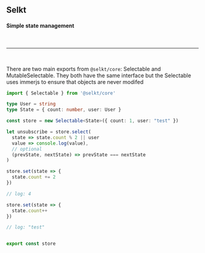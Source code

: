 ## Selkt

#### Simple state management

<br/>

---

<br/>

There are two main exports from `@selkt/core`: Selectable and MutableSelectable. They both have the same interface but the Selectable uses immerjs to ensure that objects are never modifed

```ts
import { Selectable } from '@selkt/core'

type User = string
type State = { count: number, user: User }

const store = new Selectable<State>({ count: 1, user: "test" })

let unsubscribe = store.select(
  state => state.count % 2 || user
  value => console.log(value),
  // optional
  (prevState, nextState) => prevState === nextState
)

store.set(state => {
  state.count += 2
})

// log: 4

store.set(state => {
  state.count++
})

// log: "test"


export const store
```
